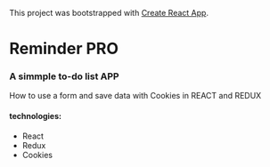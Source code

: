 This project was bootstrapped with [Create React App](https://github.com/facebookincubator/create-react-app).

# Reminder PRO

### A simmple to-do list APP

How to use a form and save data with Cookies in REACT and REDUX
 
 #### technologies:
 * React
 * Redux
 * Cookies